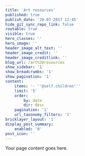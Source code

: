 ```yaml
---
title: 'Art resources'
published: true
publish_date: '20-07-2017 12:45'
hide_git_sync_repo_link: false
routable: true
visible: true
hero_classes: ''
hero_image: ''
header_image_alt_text: ''
header_image_credit: ''
header_image_creditlink: ''
blog_url: /art%20resources
show_sidebar: '1'
show_breadcrumbs: '1'
show_pagination: '1'
content:
    items: '- ''@self.children'''
    limit: '5'
    order:
        by: date
        dir: desc
    pagination: '1'
    url_taxonomy_filters: '1'
bricklayer_layout: '1'
display_post_summary:
    enabled: '0'
post_icon: ''
---
```


Your page content goes here.